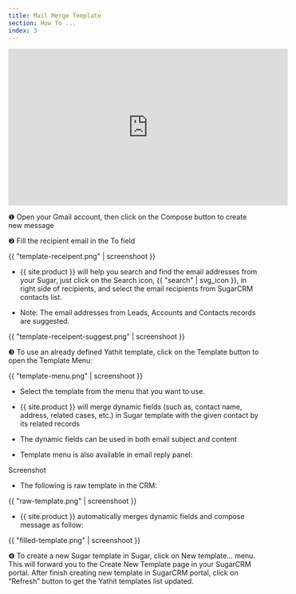 ```yaml
---
title: Mail Merge Template 
section: How To ...
index: 3
---
```


<iframe width="560" height="315" src="https://www.youtube.com/embed/ByisDh97d1E?list=PL0ZVs2MTcLP82s0qTsQ3RTZXad_dZCSbU" frameborder="0" allowfullscreen></iframe>

❶ Open your Gmail account, then click on the Compose button to create new message

❷ Fill the recipient email in the To field

{{ "template-receipent.png" | screenshoot }}

* {{ site.product }} will help you search and find the email addresses from your Sugar, just click on the Search icon, {{ "search" | svg_icon }}, in right side of recipients, and select the email recipients from SugarCRM contacts list.

* Note: The email addresses from Leads, Accounts and Contacts records are suggested.

{{ "template-receipent-suggest.png" | screenshoot }}

❸ To use an already defined Yathit template, click on the Template button to open the Template Menu:

{{ "template-menu.png" | screenshoot }}

* Select the template from the menu that you want to use.

* {{ site.product }} will merge dynamic fields (such as, contact name, address, related cases, etc.) in Sugar template with the given contact by its related records

* The dynamic fields can be used in both email subject and content

* Template menu is also available in email reply panel:

Screenshot

* The following is raw template in the CRM:

{{ "raw-template.png" | screenshoot }}

* {{ site.product }} automatically merges dynamic fields and compose message as follow:

{{ "filled-template.png" | screenshoot }}

❹ To create a new Sugar template in Sugar, click on New template… menu. This will forward you to the Create New Template page in your SugarCRM portal. After finish creating new template in SugarCRM portal, click on “Refresh” button to get the Yathit templates list updated.


